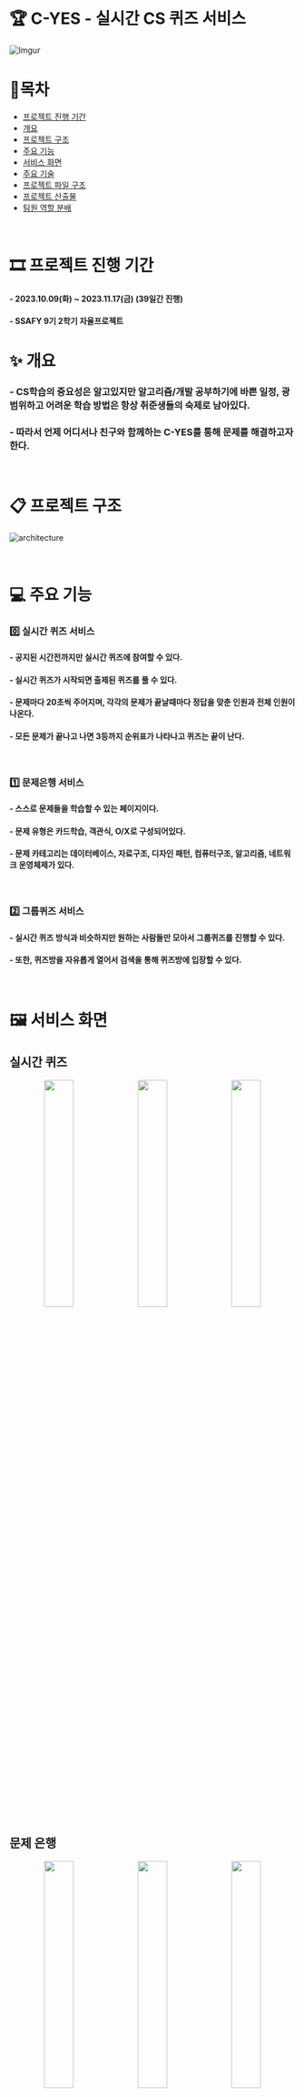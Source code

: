 # 🏆 C-YES - 실시간 CS 퀴즈 서비스

![Imgur](./exec/images/title.gif)

# 📌목차

-   [프로젝트 진행 기간](#-프로젝트-진행-기간)
-   [개요](#-개요)
-   [프로젝트 구조](#-프로젝트-구조)
-   [주요 기능](#-주요-기능)
-   [서비스 화면](#-서비스-화면)
-   [주요 기술](#-주요-기술)
-   [프로젝트 파일 구조](#-프로젝트-파일-구조)
-   [프로젝트 산출물](#-프로젝트-산출물)
-   [팀원 역할 분배](#-팀원-역할-분배)

<br>

# 🎞 프로젝트 진행 기간

#### - 2023.10.09(화) ~ 2023.11.17(금) (39일간 진행)

#### - SSAFY 9기 2학기 자율프로젝트

# ✨ 개요

### - CS학습의 중요성은 알고있지만 알고리즘/개발 공부하기에 바쁜 일정, 광범위하고 어려운 학습 방법은 항상 취준생들의 숙제로 남아있다.

### - 따라서 언제 어디서나 친구와 함께하는 C-YES를 통해 문제를 해결하고자한다.

<br>

# 📋 프로젝트 구조
![architecture](https://github.com/Seolang/C-YES/assets/26866109/57a5f946-a414-469b-8020-3e03ef2ebb17)

<br>

# 💻 주요 기능

### 0️⃣ 실시간 퀴즈 서비스

#### - 공지된 시간전까지만 실시간 퀴즈에 참여할 수 있다.

#### - 실시간 퀴즈가 시작되면 출제된 퀴즈를 풀 수 있다.

#### - 문제마다 20초씩 주어지며, 각각의 문제가 끝날때마다 정답을 맞춘 인원과 전체 인원이 나온다.

#### - 모든 문제가 끝나고 나면 3등까지 순위표가 나타나고 퀴즈는 끝이 난다.

<br>

### 1️⃣ 문제은행 서비스

#### - 스스로 문제들을 학습할 수 있는 페이지이다.

#### - 문제 유형은 카드학습, 객관식, O/X로 구성되어있다.

#### - 문제 카테고리는 데이터베이스, 자료구조, 디자인 패턴, 컴퓨터구조, 알고리즘, 네트워크 운영체제가 있다.

<br>

### 2️⃣ 그룹퀴즈 서비스

#### - 실시간 퀴즈 방식과 비슷하지만 원하는 사람들만 모아서 그룹퀴즈를 진행할 수 있다.

#### - 또한, 퀴즈방을 자유롭게 열어서 검색을 통해 퀴즈방에 입장할 수 있다.

<br>

# 🖼 서비스 화면

## 실시간 퀴즈

<p align="center">
<img src="https://github.com/Seolang/C-Yes_CS_practice_platform/assets/26866109/7c32d726-d4db-4310-b0ff-ffb7414ee569" width="32%">
<img src="https://github.com/Seolang/C-Yes_CS_practice_platform/assets/26866109/e1888a95-94f9-4a26-8d57-28c22ec6ace0" width="32%">
<img src="https://github.com/Seolang/C-Yes_CS_practice_platform/assets/26866109/2188de1e-940c-47ee-b208-fa0ff71650a2" width="32%">
</p>

<br/><br/>

## 문제 은행

<p align="center">
<img src="https://github.com/Seolang/C-Yes_CS_practice_platform/assets/26866109/b072f507-5bb7-4900-9878-25c95f735cf6" width="32%">
<img src="https://github.com/Seolang/C-Yes_CS_practice_platform/assets/26866109/ea99d35f-84bd-473c-bf25-eb73f1d853cb" width="32%">
<img src="https://github.com/Seolang/C-Yes_CS_practice_platform/assets/26866109/567c18b0-be06-4a05-8fcc-96f21218771e" width="32%">
</p>

<br/><br/>

## 그룹 퀴즈

<p align="center">
<img src="https://github.com/Seolang/C-Yes_CS_practice_platform/assets/26866109/98fcc12a-cdf1-4950-8d7b-cf21ab317bd3" width="32%">
<img src="https://github.com/Seolang/C-Yes_CS_practice_platform/assets/26866109/232b27e9-a87e-4a91-9ba3-04e5b05f0c11" width="32%">
<img src="https://github.com/Seolang/C-Yes_CS_practice_platform/assets/26866109/876ea994-3790-459f-8034-3884991647e5" width="32%">
</p>

# 🛠 주요 기술

**Backend**
<br>

<img src="https://img.shields.io/badge/java-007396?style=for-the-badge&logo=java&logoColor=white">&nbsp;<img src="https://img.shields.io/badge/springboot-6DB33F?style=for-the-badge&logo=springboot&logoColor=white">&nbsp;<img src="https://img.shields.io/badge/springsecurity-6DB33F?style=for-the-badge&logo=springsecurity&logoColor=white">&nbsp;<img src="https://img.shields.io/badge/junit5-25A162?style=for-the-badge&logo=junit5&logoColor=white">&nbsp;<img src="https://img.shields.io/badge/gradle-02303A?style=for-the-badge&logo=gradle&logoColor=white">&nbsp;<img src="https://img.shields.io/badge/fastapi-009688?style=for-the-badge&logo=fastapi&logoColor=white">&nbsp;<img src="https://img.shields.io/badge/mysql-4479A1?style=for-the-badge&logo=mysql&logoColor=white">

-   Java : Oracle OpenJDK 11
-   SpringBoot 2.7.17
-   Spring Data Jpa
-   queryDSL 5.0.0
-   Junit 4.13.1
-   Gradle 7.6.1
-   MySQL 서버 : latest
-   MongoDB 4.4.25
-   Redis 7.2.3

<br>

**FrontEnd**
<br>

<img src="https://img.shields.io/badge/React-61DAFB?style=for-the-badge&logo=react&logoColor=black">&nbsp;<img src="https://img.shields.io/badge/Redux-764ABC?style=for-the-badge&logo=redux&logoColor=white">&nbsp;<img src="https://img.shields.io/badge/styled components-DB7093?style=for-the-badge&logo=styledcomponents&logoColor=white">&nbsp;<img src="https://img.shields.io/badge/axios-5A29E4?style=for-the-badge&logo=axios&logoColor=white">&nbsp;<img src="https://img.shields.io/badge/node.js-339933?style=for-the-badge&logo=nodedotjs&logoColor=white">&nbsp;<img src="https://img.shields.io/badge/typescript-3178C6?style=for-the-badge&logo=typescript&logoColor=white">&nbsp;

-   React 18.2.0
-   Node.js 16.16.0
-   TypeScript 5.0.4
-   Redux 8.0.5
-   Redux-toolkit 1.9.4
-   Redux-persist 6.0.0
-   Styled-component 5.3.9
-   Axios 1.3.5

<br>

**CI/CD**
<br>

<img src="https://img.shields.io/badge/aws ec2-FF9900?style=for-the-badge&logo=amazonec2&logoColor=white">&nbsp;<img src="https://img.shields.io/badge/ubuntu-E95420?style=for-the-badge&logo=ubuntu&logoColor=white">&nbsp;<img src="https://img.shields.io/badge/Jenkins-D24939?style=for-the-badge&logo=Jenkins&logoColor=white">&nbsp;<img src="https://img.shields.io/badge/Docker-2496ED?style=for-the-badge&logo=Docker&logoColor=white">&nbsp;<img src="https://img.shields.io/badge/Nginx-009639?style=for-the-badge&logo=nginx&logoColor=white">&nbsp;<img src="https://img.shields.io/badge/openssl-721412?style=for-the-badge&logo=openssl&logoColor=white">&nbsp;<img src="https://img.shields.io/badge/grafana-F46800?style=for-the-badge&logo=grafana&logoColor=white">&nbsp;<img src="https://img.shields.io/badge/prometheus-E6522C?style=for-the-badge&logo=prometheus&logoColor=white">&nbsp;

-   AWS EC2
-   Ubuntu 20.04 LTS
-   Jenkins 2.414.3
-   Docker Engine 24.0.5
-   Nginx 1.18.0
-   SSL
-   Grafana latest
-   Prometheus 2.44.0
-   netdata

<br>

**협업 툴**
<br>

<img src="https://img.shields.io/badge/git-F05032?style=for-the-badge&logo=git&logoColor=white">&nbsp;<img src="https://img.shields.io/badge/jira-0052CC?style=for-the-badge&logo=jirasoftware&logoColor=white">&nbsp;<img src="https://img.shields.io/badge/mattermost-0058CC?style=for-the-badge&logo=mattermost&logoColor=white">&nbsp;<img src="https://img.shields.io/badge/notion-000000?style=for-the-badge&logo=notion&logoColor=white">&nbsp;<img src="https://img.shields.io/badge/figma-EA4335?style=for-the-badge&logo=figma&logoColor=white">&nbsp;

-   형상 관리 : Git
-   이슈 관리 : Jira
-   커뮤니케이션 : Mattermost, Notion
-   디자인 : Figma

<br>
<br>

# 📋 프로젝트 산출물

-   [API 명세서](https://opalescent-appliance-551.notion.site/API-c9cdccd9338e409698efd89e495d1052?pvs=4)
-   [ERD](https://www.erdcloud.com/d/aReBoHxvGA84SdeaT)
-   [와이어프레임](https://www.figma.com/file/EHttBkzorg0ZYZp0YbVavo/%EA%B2%BD%EC%B6%95%EB%B9%84-c-yes?type=design&node-id=303-2&mode=design)
-   [시스템 아키텍처](https://www.canva.com/design/DAF0VGnfH20/yiLXKm1KIPTV1KpNKnaTkw/edit)

<br>
<br>

# 👩‍💻 팀원 역할 분배

|                                                                     우승빈                                                                      |                                                                     배수빈                                                                      |                                                                     우수인                                                                      |                                                                     유혜빈                                                                      |                                                                     유태영                                                                      |                                                                     조준희                                                                      |
| :---------------------------------------------------------------------------------------------------------------------------------------------: | :---------------------------------------------------------------------------------------------------------------------------------------------: | :---------------------------------------------------------------------------------------------------------------------------------------------: | :---------------------------------------------------------------------------------------------------------------------------------------------: | :---------------------------------------------------------------------------------------------------------------------------------------------: | :---------------------------------------------------------------------------------------------------------------------------------------------: |
| <img src="https://github.com/Seolang/C-Yes_CS_practice_platform/assets/26866109/969f0a0f-1724-4c82-ae8e-2f968a53bdb0" width="120" height="160"> | <img src="https://github.com/Seolang/C-Yes_CS_practice_platform/assets/26866109/2433a282-13cd-482f-95b6-cba931708bf1" width="120" height="160"> | <img src="https://github.com/Seolang/C-Yes_CS_practice_platform/assets/26866109/4faaddeb-e8fc-4b5f-80da-89308050bb15" width="120" height="160"> | <img src="https://github.com/Seolang/C-Yes_CS_practice_platform/assets/26866109/03eeff3b-4775-400d-a76f-3a48ca7737c4" width="120" height="160"> | <img src="https://github.com/Seolang/C-Yes_CS_practice_platform/assets/26866109/8ab648dd-ce59-47bb-aa24-9d419ea5f687" width="120" height="160"> | <img src="https://github.com/Seolang/C-Yes_CS_practice_platform/assets/26866109/36129bce-e5c9-4de4-8bfb-244cbb1943be" width="120" height="160"> |
|                                                                Leader & Backend                                                                 |                                                                    Frontend                                                                     |                                                                    Frontend                                                                     |                                                                      Infra                                                                      |                                                                     Backend                                                                     |                                                                     Backend                                                                     |

<br>
<br>
